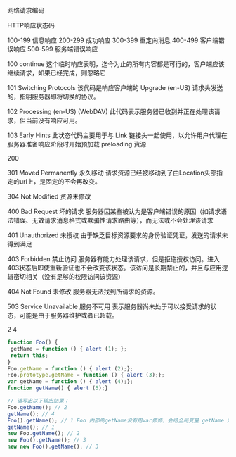 网络请求编码

HTTP响应状态码

100-199 信息响应
200-299 成功响应
300-399 重定向消息
400-499 客户端错误响应
500-599 服务端错误响应

100 continue
这个临时响应表明，迄今为止的所有内容都是可行的，客户端应该继续请求，如果已经完成，则忽略它

101 Switching Protocols
该代码是响应客户端的 Upgrade (en-US) 请求头发送的，指明服务器即将切换的协议。

102 Processing (en-US) (WebDAV)
此代码表示服务器已收到并正在处理该请求，但当前没有响应可用。

103 Early Hints
此状态代码主要用于与 Link 链接头一起使用，以允许用户代理在服务器准备响应阶段时开始预加载 preloading 资源

200 

301 Moved Permanently 永久移动
请求资源已经被移动到了由Location头部指定的url上，是固定的不会再改变。

304 Not Modified 资源未修改

400 Bad Request 坏的请求
服务器因某些被认为是客户端错误的原因（如请求语法错误、无效请求消息格式或欺骗性请求路由等），而无法或不会处理该请求

401 Unauthorized 未授权
由于缺乏目标资源要求的身份验证凭证，发送的请求未得到满足

403 Forbidden 禁止访问
服务器有能力处理该请求，但是拒绝授权访问。进入403状态后即使重新验证也不会改变该状态。该访问是长期禁止的，并且与应用逻辑密切相关（没有足够的权限访问该资源）

404 Not Found 未修改
服务器无法找到所请求的资源。

503 Service Unavailable 服务不可用
表示服务器尚未处于可以接受请求的状态，可能是由于服务器维护或者已超载。

2 4

```javascript
function Foo() {
 getName = function () { alert (1); }; 
 return this;
}
Foo.getName = function () { alert (2);}; 
Foo.prototype.getName = function () { alert (3);};
var getName = function () { alert (4);};
function getName() { alert (5);}

// 请写出以下输出结果：
Foo.getName(); // 2
getName(); // 4
Foo().getName(); // 1 Foo 内部的getName没有用var修饰，会给全局变量 getName 赋值
getName(); // 1
new Foo.getName(); // 2
new Foo().getName(); // 3
new new Foo().getName(); // 3
```